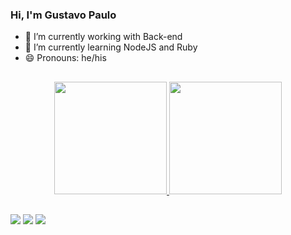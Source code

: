 ### Hi, I'm Gustavo Paulo


- 🔭 I’m currently working with Back-end
- 🌱 I’m currently learning NodeJS and Ruby
- 😄 Pronouns: he/his

##

<div align="center">
  <a href="https://github.com/gustavops02">
  <img height="180em" src="https://github-readme-stats.vercel.app/api?username=gustavops02&show_icons=true&theme=dark&include_all_commits=true&count_private=true"/>
  <img height="180em" src="https://github-readme-stats.vercel.app/api/top-langs/?username=gustavops02&layout=compact&langs_count=7&theme=dark"/>
</div>
  
##
  
  
<div> 

  <a href="https://instagram.com/gustavo.ps_" target="_blank"><img src="https://img.shields.io/badge/-Instagram-%23E4405F?style=for-the-badge&logo=instagram&logoColor=white" target="_blank"></a>
  <a href = "mailto:gustavo.psilvaa02@@gmail.com"><img src="https://img.shields.io/badge/-Gmail-%23333?style=for-the-badge&logo=gmail&logoColor=white" target="_blank"></a>
  <a href="https://www.linkedin.com/in/gustavo-paulo-a56351229/" target="_blank"><img src="https://img.shields.io/badge/-LinkedIn-%230077B5?style=for-the-badge&logo=linkedin&logoColor=white" target="_blank"></a> 

 
</div>
